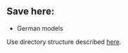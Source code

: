 ## Save here:

- German models

Use directory structure described [here](templates/saved_models_templates/).
